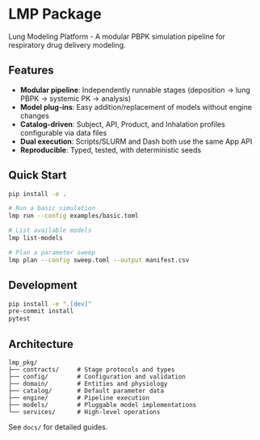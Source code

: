 # LMP Package

Lung Modeling Platform - A modular PBPK simulation pipeline for respiratory drug delivery modeling.

## Features

- **Modular pipeline**: Independently runnable stages (deposition → lung PBPK → systemic PK → analysis)
- **Model plug-ins**: Easy addition/replacement of models without engine changes
- **Catalog-driven**: Subject, API, Product, and Inhalation profiles configurable via data files
- **Dual execution**: Scripts/SLURM and Dash both use the same App API
- **Reproducible**: Typed, tested, with deterministic seeds

## Quick Start

```bash
pip install -e .

# Run a basic simulation
lmp run --config examples/basic.toml

# List available models
lmp list-models

# Plan a parameter sweep
lmp plan --config sweep.toml --output manifest.csv
```

## Development

```bash
pip install -e ".[dev]"
pre-commit install
pytest
```

## Architecture

```
lmp_pkg/
├── contracts/     # Stage protocols and types
├── config/        # Configuration and validation
├── domain/        # Entities and physiology
├── catalog/       # Default parameter data
├── engine/        # Pipeline execution
├── models/        # Pluggable model implementations
└── services/      # High-level operations
```

See `docs/` for detailed guides.